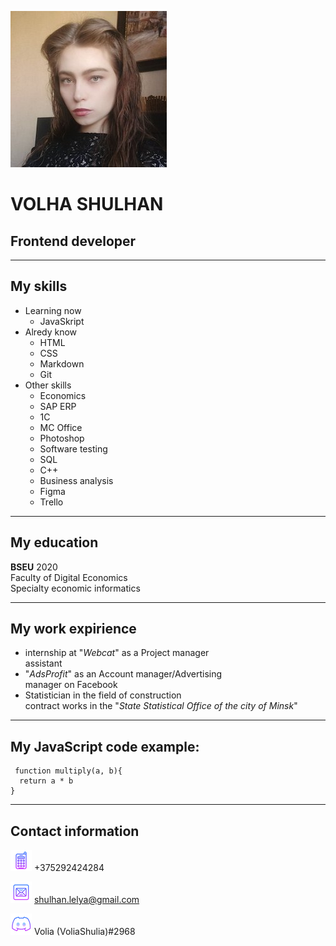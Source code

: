 ![Volha Shulhan](/img/photo.jpg)


# VOLHA SHULHAN

## Frontend developer

********

## My skills
* Learning now
    * JavaSkript
* Alredy know
    * HTML
    * CSS
    * Markdown
    * Git
* Other skills
    * Economics
    * SAP ERP
    * 1C
    * MC Office
    * Photoshop
    * Software testing
    * SQL
    * C++
    * Business analysis
    * Figma
    * Trello


********

## My education

**BSEU** 2020  
Faculty of Digital Economics  
Specialty economic informatics

********

## My work expirience

* internship at "*Webcat*" as a Project manager  
assistant                                      
* "*AdsProfit*" as an Account manager/Advertising    
manager on Facebook                            
* Statistician in the field of construction    
contract works in the "*State Statistical Office* 
*of the city of Minsk*"

********

## My JavaScript code example:

     function multiply(a, b){
      return a * b
    }

********

## Contact information

![Phone](/img/icons8-сотовый-телефон-64.png)   +375292424284


![E-mail](/img/icons8-почта-64.png)  shulhan.lelya@gmail.com


![Discord](/img/icons8-discord-64.png) Volia (VoliaShulia)#2968